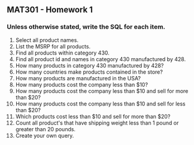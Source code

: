 ## MAT301 - Homework 1
### Unless otherwise stated, write the SQL for each item.

1. Select all product names.
2. List the MSRP for all products.
3. Find all products within  category 430.
4. Find all product id and names in category 430 manufactured by 428.
5. How many products in category 430 manufactured by 428?
6. How many countries make products contained in the store?
7. How many products are manufactured in the USA?
8. How many products cost the company less than $10?
9. How many products cost the company less than $10 and sell for more than $20?
10. How many products cost the company less than $10 and sell for less than $20?
11. Which products cost less than $10 and sell for more than $20?
12. Count all product's that have shipping weight less than 1 pound or greater than 20 pounds.
13. Create your own query.
